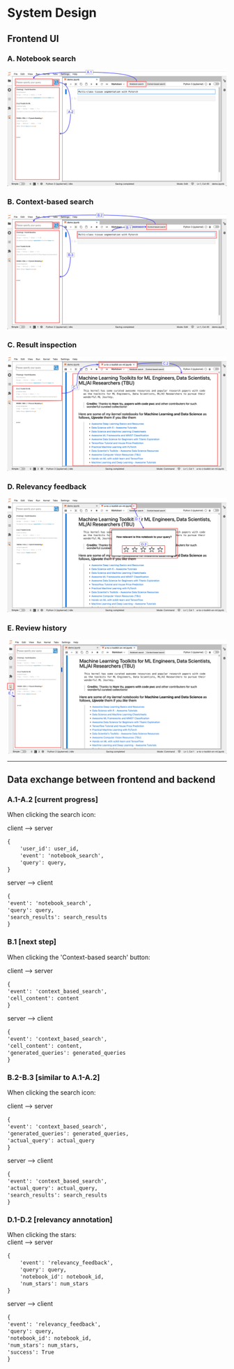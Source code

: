 # System Design
## Frontend UI
### A. Notebook search
![Notebook search](images/notebook_search.png)

### B. Context-based search
![Context-based search](images/context_based_search.png)

### C. Result inspection
![Result inspection](images/result_inspection.png)

### D. Relevancy feedback
![Relevancy feedback](images/relevancy_feedback.png)

### E. Review history
![Review history](images/review_history.png)


-----------------------------------------------------------------------------------------------
## Data exchange between frontend and backend
### A.1-A.2 [current progress]
When clicking the search icon: 

client --> server
```
{
    'user_id': user_id, 
    'event': 'notebook_search', 
    'query': query,
}
```

server --> client
```
{
'event': 'notebook_search', 
'query': query, 
'search_results': search_results
}
```


### B.1 [next step]
When clicking the 'Context-based search' button: 

client --> server
```
{
'event': 'context_based_search', 
'cell_content': content
}
```

server --> client 
```
{
'event': 'context_based_search', 
'cell_content': content, 
'generated_queries': generated_queries
}
```

### B.2-B.3 [similar to A.1-A.2]
When clicking the search icon:

client --> server
```
{
'event': 'context_based_search', 
'generated_queries': generated_queries, 
'actual_query': actual_query
}
```

server --> client 
```
{
'event': 'context_based_search', 
'actual_query': actual_query, 
'search_results': search_results
}
```


### D.1-D.2 [relevancy annotation]
When clicking the stars: \
client --> server
```
{
    'event': 'relevancy_feedback', 
    'query': query, 
    'notebook_id': notebook_id, 
    'num_stars': num_stars
}
```

server --> client 
```
{
'event': 'relevancy_feedback', 
'query': query, 
'notebook_id': notebook_id, 
'num_stars': num_stars, 
'success': True
}
```